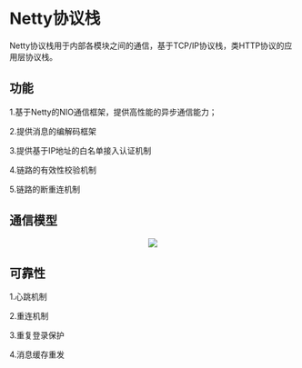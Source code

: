 # Netty协议栈

Netty协议栈用于内部各模块之间的通信，基于TCP/IP协议栈，类HTTP协议的应用层协议栈。

## 功能

1.基于Netty的NIO通信框架，提供高性能的异步通信能力；

2.提供消息的编解码框架

3.提供基于IP地址的白名单接入认证机制

4.链路的有效性校验机制

5.链路的断重连机制

## 通信模型

<div align="center"><img src="(https://user-images.githubusercontent.com/37955886/122644168-7a050f80-d146-11eb-8a4c-104c63765e24.png"/></div>

## 可靠性

1.心跳机制

2.重连机制

3.重复登录保护

4.消息缓存重发
























